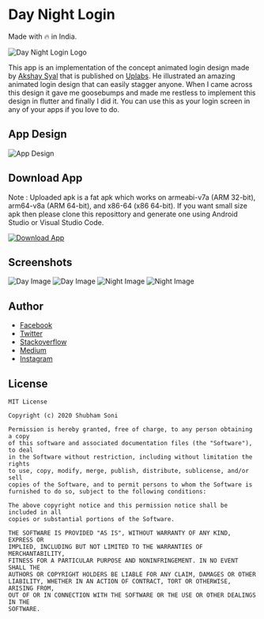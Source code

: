 # Day Night Login

Made with 🔥 in India.

![Day Night Login Logo](https://github.com/shubhamhackz/day_night_login/blob/master/files/logo_updated.png)

This app is an implementation of the concept animated login design made by [Akshay Syal](https://www.uplabs.com/syalakshay) that is published on [Uplabs](https://www.uplabs.com/posts/day-night-login-interaction-freebie). He illustrated an amazing animated login design that can easily stagger anyone. When I came across this design it gave me goosebumps and made me restless to implement this design in flutter and finally I did it. You can use this as your login screen in any of your apps if you love to do.

## App Design

![App Design](https://github.com/shubhamhackz/day_night_login/blob/master/files/preview.gif)

## Download App

 Note : Uploaded apk is a fat apk which works on armeabi-v7a (ARM 32-bit), arm64-v8a (ARM 64-bit), and x86-64 (x86 64-bit). If you want small size apk then please clone this reposittory and generate one using Android Studio or Visual Studio Code.

[![Download App](https://github.com/shubhamhackz/day_night_login/blob/master/files/download.png)](https://github.com/shubhamhackz/day_night_login/blob/master/files/app-release.apk)

## Screenshots

![Day Image](https://github.com/shubhamhackz/day_night_login/blob/master/files/day_1.png)
![Day Image](https://github.com/shubhamhackz/day_night_login/blob/master/files/day_2.png)
![Night Image](https://github.com/shubhamhackz/day_night_login/blob/master/files/night_1.png)
![Night Image](https://github.com/shubhamhackz/day_night_login/blob/master/files/night_2.png)

## Author 
- [Facebook](https://www.facebook.com/shubhamhackz)
- [Twitter](https://www.twitter.com/shubhamhackz)
- [Stackoverflow](https://stackoverflow.com/users/6915572/shubhamhackz?tab=profile)
- [Medium](https://medium.com/@shubhamhackzz)
- [Instagram](https://www.instagram.com/shubhamhackz)

## License 

```
MIT License

Copyright (c) 2020 Shubham Soni

Permission is hereby granted, free of charge, to any person obtaining a copy
of this software and associated documentation files (the "Software"), to deal
in the Software without restriction, including without limitation the rights
to use, copy, modify, merge, publish, distribute, sublicense, and/or sell
copies of the Software, and to permit persons to whom the Software is
furnished to do so, subject to the following conditions:

The above copyright notice and this permission notice shall be included in all
copies or substantial portions of the Software.

THE SOFTWARE IS PROVIDED "AS IS", WITHOUT WARRANTY OF ANY KIND, EXPRESS OR
IMPLIED, INCLUDING BUT NOT LIMITED TO THE WARRANTIES OF MERCHANTABILITY,
FITNESS FOR A PARTICULAR PURPOSE AND NONINFRINGEMENT. IN NO EVENT SHALL THE
AUTHORS OR COPYRIGHT HOLDERS BE LIABLE FOR ANY CLAIM, DAMAGES OR OTHER
LIABILITY, WHETHER IN AN ACTION OF CONTRACT, TORT OR OTHERWISE, ARISING FROM,
OUT OF OR IN CONNECTION WITH THE SOFTWARE OR THE USE OR OTHER DEALINGS IN THE
SOFTWARE.
```

